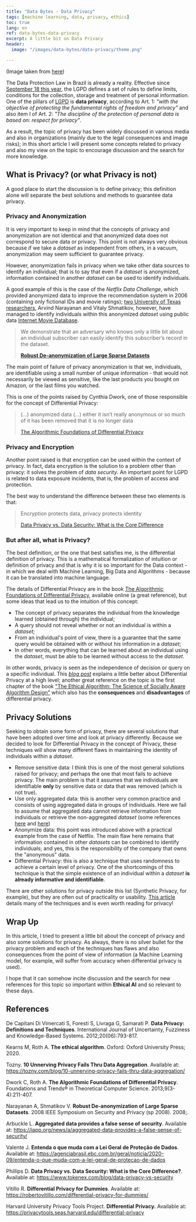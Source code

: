 ```yaml
---
title: "Data Bytes - Data Privacy"
tags: [machine learning, data, privacy, ethics]
toc: true
lang: en
ref: data-bytes-data-privacy
excerpt: A little bit on Data Privacy
header:
  image: "/images/data-bytes/data-privacy/theme.png"

---
```


(Image taken from [here](https://www.onlineretailtoday.com/security/))

The Data Protection Law in Brazil is already a reality. Effective since [September 18 this year](https://agenciabrasil.ebc.com.br/geral/noticia/2020-09/entenda-o-que-muda-com-a-lei-geral-de-protecao-de-dados), the LGPD defines a set of rules to define limits, conditions for the collection, storage and treatment of personal information. One of the pillars of [LGPD](http://www.planalto.gov.br/ccivil_03/_ato2015-2018/2018/lei/L13709.htm) is **data privacy**, according to Art. 1: *"with the objective of protecting the fundamental rights of freedom and privacy"* and also item I of Art. 2: *"The discipline of the protection of personal data is based on: respect for privacy"*.

As a result, the topic of privacy has been widely discussed in various media and also in organizations (mainly due to the legal consequences and image risks); in this short article I will present some concepts related to privacy and also my view on the topic to encourage discussion and the search for more knowledge.

## What is Privacy? (or what Privacy is not)

A good place to start the discussion is to define privacy; this definition alone will separate the best solutions and methods to guarantee data privacy.

### Privacy and Anonymization

It is very important to keep in mind that the concepts of privacy and anonymization are not identical and that anonymized data does not correspond to secure data or privacy. This point is not always very obvious because if we take a *dataset* as independent from others, in a vacuum, anonymization may seem sufficient to guarantee privacy.

However, anonymization fails in privacy when we take other data sources to identify an individual; that is to say that even if a *dataset* is anonymized, information contained in another *dataset* can be used to identify individuals.

A good example of this is the case of the *Netflix Data Challenge*, which provided anonymized data to improve the recommendation system in 2006 (containing only fictional IDs and movie ratings); [two University of Texas researchers](https://www.cs.cornell.edu/~shmat/shmat_oak08netflix.pdf), Arvind Narayanan and Vitaly Shmatikov, however, have managed to identify individuals within this anonymized *dataset* using public data [Internet Movie Database](http://www.imdb.com/).

> We demonstrate that an adversary who knows only a little bit about an individual subscriber can easily identify this subscriber’s record in the dataset.
>
> [**Robust De-anonymization of Large Sparse Datasets**](https://www.cs.cornell.edu/~shmat/shmat_oak08netflix.pdf)

The main point of failure of privacy anonymization is that we, individuals, are identifiable using a small number of unique information - that would not necessarily be viewed as sensitive, like the last products you bought on Amazon, or the last films you watched.

This is one of the points raised by Cynthia Dwork, one of those responsible for the concept of Differential Privacy:

> (…) anonymized data (…) either it isn’t really anonymous or so much of it has been removed that it is no longer data
>
> [The Algorithmic Foundations of Differential Privacy](https://www.cis.upenn.edu/~aaroth/Papers/privacybook.pdf)

### Privacy and Encryption

Another point raised is that encryption can be used within the context of privacy. In fact, data encryption is the solution to a problem other than privacy: it solves the problem of *data security*. An important point for LGPD is related to data exposure incidents, that is, the problem of access and protection.

The best way to understand the difference between these two elements is that:

> Encryption protects data, privacy protects identity
>
> [Data Privacy vs. Data Security: What is the Core Difference](https://www.tokenex.com/blog/data-privacy-vs-security)

### But after all, what is Privacy?

The best definition, or the one that best satisfies me, is the differential definition of privacy. This is a mathematical formalization of intuition or definition of privacy and that is why it is so important for the Data context - in which we deal with Machine Learning, Big Data and Algorithms - because it can be translated into machine language.

The details of Differential Privacy are in the book [The Algorithmic Foundations of Differential Privacy](https://www.cis.upenn.edu/~aaroth/Papers/privacybook.pdf), available online (a great reference), but some ideas that lead us to the intuition of this concept:

- The concept of privacy separates the individual from the knowledge learned (obtained through) the individual;
- A query should not reveal whether or not an individual is within a *dataset*;
- From an individual's point of view, there is a guarantee that the same query would be obtained with or without his information in a *dataset*;
- In other words, everything that can be learned about an individual using the *dataset*, must be able to be learned without access to the *dataset*.

In other words, privacy is seen as the independence of decision or query on a specific individual. This *[blog post](https://robertovitillo.com/differential-privacy-for-dummies/)* explains a little better about Differential Privacy at a high level; another great reference on the topic is the first chapter of the book [ "The Ethical Algorithm: The Science of Socially Aware Algorithm Design"](https://www.amazon.com/Ethical-Algorithm-Science-Socially-Design/dp/0190948205) which also has the **consequences** and **disadvantages** of differential privacy.

## Privacy Solutions

Seeking to obtain some form of privacy, there are several solutions that have been adopted over time and look at privacy differently. Because we decided to look for Differential Privacy in the concept of Privacy, these techniques will show many different flaws in maintaining the identity of individuals within a *dataset*.

- Remove sensitive data: I think this is one of the most general solutions raised for privacy; and perhaps the one that most fails to achieve privacy. The main problem is that it assumes that we individuals are identifiable **only** by sensitive data or data that was removed (which is not true).
- Use only aggregated data: this is another very common practice and consists of using aggregated data in groups of individuals. Here we fail to assume that aggregated data cannot retrieve information from individuals or retrieve the non-aggregated *dataset* (some references [here](https://iapp.org/news/a/aggregated-data-provides-a-false-sense-of-security/) and [here](https://tozny.com/blog/10-unnerving-privacy-fails-thru-data-aggregation/))
- Anonymize data: this point was introduced above with a practical example from the case of Netflix. The main flaw here remains that information contained in other *datasets* can be combined to identify individuals; and yes, this is the responsibility of the company that owns the "anonymous" data.
- Differential Privacy: this is also a technique that uses randomness to achieve a certain level of privacy. One of the shortcomings of this technique is that the simple existence of an individual within a *dataset* **is already informative and identifiable**.

There are other solutions for privacy outside this list (Synthetic Privacy, for example), but they are often out of practicality or usability. [This article](https://pdfs.semanticscholar.org/7c6a/bddbd791dddd281c5764dbe859c55ba2e019.pdf?_ga=2.170032995.299723572.1604518308-1165209624.1601912032) details many of the techniques and is even worth reading for privacy!

## Wrap Up

In this article, I tried to present a little bit about the concept of privacy and also some solutions for privacy. As always, there is no silver bullet for the privacy problem and each of the techniques has flaws and also consequences from the point of view of information (a Machine Learning model, for example, will suffer from accuracy when differential privacy is used).

I hope that it can somehow incite discussion and the search for new references for this topic so important within **Ethical AI** and so relevant to these days.

## References

De Capitani Di Vimercati S, Foresti S, Livraga G, Samarati P. **Data Privacy: Definitions and Techniques**. International Journal of Uncertainty, Fuzziness and Knowledge-Based Systems. 2012;20(06):793-817.

Kearns M, Roth A. **The ethical algorithm**. Oxford: Oxford University Press; 2020.

Tozny. **10 Unnerving Privacy Fails Thru Data Aggregation**. Available at: https://tozny.com/blog/10-unnerving-privacy-fails-thru-data-aggregation/

Dwork C, Roth A. **The Algorithmic Foundations of Differential Privacy**. Foundations and Trends® in Theoretical Computer Science. 2013;9(3-4):211-407.

Narayanan A, Shmatikov V. **Robust De-anonymization of Large Sparse Datasets**. 2008 IEEE Symposium on Security and Privacy (sp 2008). 2008;.

Arbuckle L. **Aggregated data provides a false sense of security**. Available at: https://iapp.org/news/a/aggregated-data-provides-a-false-sense-of-security/

Valente J. **Entenda o que muda com a Lei Geral de Proteção de Dados**. Available at: https://agenciabrasil.ebc.com.br/geral/noticia/2020-09/entenda-o-que-muda-com-a-lei-geral-de-protecao-de-dados

Phillips D. **Data Privacy vs. Data Security: What is the Core Difference?**. Available at: https://www.tokenex.com/blog/data-privacy-vs-security

Vitillo R. **Differential Privacy for Dummies**. Available at: https://robertovitillo.com/differential-privacy-for-dummies/

Harvard University Privacy Tools Project. **Differential Privacy.** Available at: https://privacytools.seas.harvard.edu/differential-privacy